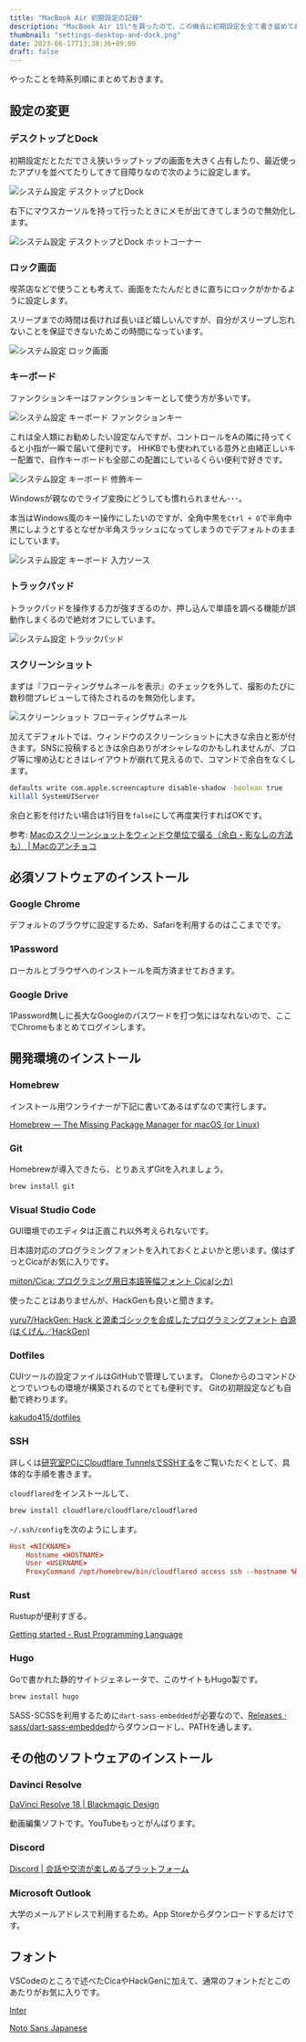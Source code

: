```yaml
---
title: "MacBook Air 初期設定の記録"
description: "MacBook Air 15\"を買ったので、この機会に初期設定を全て書き留めておく"
thumbnail: "settings-desktop-and-dock.png"
date: 2023-06-17T13:38:36+09:00
draft: false
---
```


やったことを時系列順にまとめておきます。

## 設定の変更

### デスクトップとDock

初期設定だとただでさえ狭いラップトップの画面を大きく占有したり、最近使ったアプリを並べてたりしてきて目障りなので次のように設定します。

![システム設定 デスクトップとDock](settings-desktop-and-dock.png)

右下にマウスカーソルを持って行ったときにメモが出てきてしまうので無効化します。

![システム設定 デスクトップとDock ホットコーナー](settings-desktop-and-dock-hot-corner.png)

### ロック画面

喫茶店などで使うことも考えて、画面をたたんだときに直ちにロックがかかるように設定します。

スリープまでの時間は長ければ長いほど嬉しいんですが、自分がスリープし忘れないことを保証できないためこの時間になっています。

![システム設定 ロック画面](settings-lock-screen.png)

### キーボード

ファンクションキーはファンクションキーとして使う方が多いです。

![システム設定 キーボード ファンクションキー](settings-keyboard-function-keys.png)

これは全人類にお勧めしたい設定なんですが、コントロールをAの隣に持ってくると小指が一瞬で届いて便利です。
HHKBでも使われている意外と由緒正しいキー配置で、自作キーボードも全部この配置にしているくらい便利で好きです。

![システム設定 キーボード 修飾キー](settings-keyboard-modifier-keys.png)

Windowsが親なのでライブ変換にどうしても慣れられません･･･。

本当はWindows風のキー操作にしたいのですが、全角中黒を`Ctrl + O`で半角中黒にしようとするとなぜか半角スラッシュになってしまうのでデフォルトのままにしています。

![システム設定 キーボード 入力ソース](settings-keyboard-japanese.png)

### トラックパッド

トラックパッドを操作する力が強すぎるのか、押し込んで単語を調べる機能が誤動作しまくるので絶対オフにしています。

![システム設定 トラックパッド](settings-trackpad.png)

### スクリーンショット

まずは『フローティングサムネールを表示』のチェックを外して、撮影のたびに数秒間プレビューして待たされるのを無効化します。

![スクリーンショット フローティングサムネール](screenshot-floating-thumbnail.png)

加えてデフォルトでは、ウィンドウのスクリーンショットに大きな余白と影が付きます。SNSに投稿するときは余白ありがオシャレなのかもしれませんが、ブログ等に埋め込むときはレイアウトが崩れて見えるので、コマンドで余白をなくします。

```sh
defaults write com.apple.screencapture disable-shadow -boolean true
killall SystemUIServer
```

余白と影を付けたい場合は1行目を`false`にして再度実行すればOKです。

参考: [Macのスクリーンショットをウィンドウ単位で撮る（余白・影なしの方法も）  |  Macのアンチョコ](https://yama-mac.com/remove_white_space_around_screenshots/)

## 必須ソフトウェアのインストール

### Google Chrome

デフォルトのブラウザに設定するため、Safariを利用するのはここまでです。

### 1Password

ローカルとブラウザへのインストールを両方済ませておきます。

### Google Drive

1Password無しに長大なGoogleのパスワードを打つ気にはなれないので、ここでChromeもまとめてログインします。

## 開発環境のインストール

### Homebrew

インストール用ワンライナーが下記に書いてあるはずなので実行します。

[Homebrew — The Missing Package Manager for macOS (or Linux)](https://brew.sh/)

### Git

Homebrewが導入できたら、とりあえずGitを入れましょう。

```sh
brew install git
```

### Visual Studio Code

GUI環境でのエディタは正直これ以外考えられないです。

日本語対応のプログラミングフォントを入れておくとよいかと思います。僕はずっとCicaがお気に入りです。

[miiton/Cica: プログラミング用日本語等幅フォント Cica(シカ)](https://github.com/miiton/Cica)

使ったことはありませんが、HackGenも良いと聞きます。

[yuru7/HackGen: Hack と源柔ゴシックを合成したプログラミングフォント 白源 (はくげん／HackGen)](https://github.com/yuru7/HackGen)

### Dotfiles

CUIツールの設定ファイルはGitHubで管理しています。
Cloneからのコマンドひとつでいつもの環境が構築されるのでとても便利です。
Gitの初期設定なども自動で終わります。

[kakudo415/dotfiles](https://github.com/kakudo415/dotfiles)

### SSH

詳しくは[研究室PCにCloudflare TunnelsでSSHする](https://kakudo.org/blog/cloudflare-tunnels-into-lab/)をご覧いただくとして、具体的な手順を書きます。

`cloudflared`をインストールして、

```sh
brew install cloudflare/cloudflare/cloudflared
```

`~/.ssh/config`を次のようにします。

```conf
Host <NICKNAME>
    Hostname <HOSTNAME>
    User <USERNAME>
    ProxyCommand /opt/homebrew/bin/cloudflared access ssh --hostname %h
```

### Rust

Rustupが便利すぎる。

[Getting started - Rust Programming Language](https://www.rust-lang.org/learn/get-started)

### Hugo

Goで書かれた静的サイトジェネレータで、このサイトもHugo製です。

```sh
brew install hugo
```

SASS･SCSSを利用するために`dart-sass-embedded`が必要なので、[Releases · sass/dart-sass-embedded](https://github.com/sass/dart-sass-embedded/releases)からダウンロードし、PATHを通します。

## その他のソフトウェアのインストール

### Davinci Resolve

[DaVinci Resolve 18 | Blackmagic Design](https://www.blackmagicdesign.com/products/davinciresolve)

動画編集ソフトです。YouTubeもっとがんばります。

### Discord

[Discord | 会話や交流が楽しめるプラットフォーム](https://discord.com/)

### Microsoft Outlook

大学のメールアドレスで利用するため。App Storeからダウンロードするだけです。

## フォント

VSCodeのところで述べたCicaやHackGenに加えて、通常のフォントだとこのあたりがお気に入りです。

[Inter](https://rsms.me/inter/)

[Noto Sans Japanese](https://fonts.google.com/noto/specimen/Noto+Sans+JP)